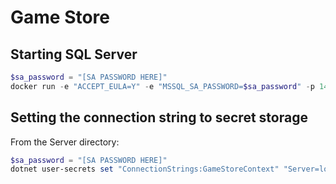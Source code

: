 # Game Store

## Starting SQL Server
```powershell
$sa_password = "[SA PASSWORD HERE]"
docker run -e "ACCEPT_EULA=Y" -e "MSSQL_SA_PASSWORD=$sa_password" -p 1433:1433 -d -v sqlvolume:/var/opt/mssql --rm --name mssql mcr.microsoft.com/mssql/server:2022-latest
```

## Setting the connection string to secret storage
From the Server directory:
```powershell
$sa_password = "[SA PASSWORD HERE]"
dotnet user-secrets set "ConnectionStrings:GameStoreContext" "Server=localhost; Database=GameStore; User Id=sa; Password=$sa_password;TrustServerCertificate=True"
```
